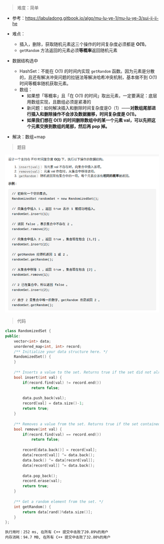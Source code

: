 > 难度：简单
- 参考：https://labuladong.gitbook.io/algo/mu-lu-ye-1/mu-lu-ye-3/sui-ji-ji-he

- 难点：
  - 插入，删除，获取随机元素这三个操作的时间复杂度必须都是 **O(1)**。
  - `getRandom` 方法返回的元素必须**等概率**返回随机元素

- 数据结构选中
  - HashSet：不能在 O(1) 的时间内实现 `getRandom` 函数。因为元素是分散的，且还有解决冲突问题的拉链法等解决哈希冲突机制，基本做不到 O(1) 时间等概率随机获取元素。
  - 数组：
    - 如果想「等概率」且「在 O(1) 的时间」取出元素，一定要满足：底层用数组实现，且数组必须是紧凑的
    - 新问题：如何解决插入和删除时间复杂度是O（1）——**对数组尾部进行插入和删除操作不会涉及数据搬移，时间复杂度是 O(1)。**
    - **如果我们想在 O(1) 的时间删除数组中的某一个元素 val，可以先把这个元素交换到数组的尾部，然后再 pop 掉。**

- 解决：数组+map
> 题目
<div align="center" style="zoom:80%"><img src="./pic/380-1.png"></div>



> 代码
```cpp
class RandomizedSet {
public:
    vector<int> data;
    unordered_map<int, int> record;
    /** Initialize your data structure here. */
    RandomizedSet() {
    }

    /** Inserts a value to the set. Returns true if the set did not already contain the specified element. */
    bool insert(int val) {
        if(record.find(val) != record.end())
            return false;

        data.push_back(val);
        record[val] = data.size()-1;
        return true;
    }

    /** Removes a value from the set. Returns true if the set contained the specified element. */
    bool remove(int val) {
        if(record.find(val) == record.end())
            return false;

        record[data.back()] = record[val];
        data[record[val]] ^= data.back();
        data.back() ^= data[record[val]];
        data[record[val]] ^= data.back();

        data.pop_back();
        record.erase(val);
        return true;
    }

    /** Get a random element from the set. */
    int getRandom() {
        return data[rand()%data.size()];
    }
};
```

```
执行用时：252 ms, 在所有 C++ 提交中击败了20.89%的用户
内存消耗：94.7 MB, 在所有 C++ 提交中击败了32.80%的用户
```
